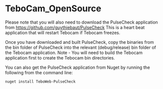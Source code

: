 # TeboCam_OpenSource

Please note that you will also need to download the PulseCheck application from https://github.com/guythiebaut/PulseCheck
This is a heart beat application that will restart Tebocam if Tebocam freezes.

Once you have downloaded and built PulseCheck, copy the binaries from the bin folder of PulseCheck into the relevant (debug/release) bin folder of the Tebocam application.
Note - You will need to build the Tebocam application first to create the Tebocam bin directories.

You can also get the PulseCheck application from Nuget by running the following from the command line: 
````
nuget install TeboWeb-PulseCheck
````
